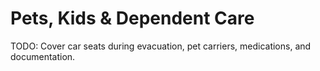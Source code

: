 # Pets, Kids & Dependent Care

TODO: Cover car seats during evacuation, pet carriers, medications, and documentation.

